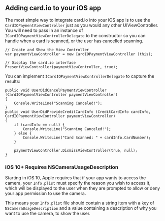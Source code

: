## Adding card.io to your iOS app

The most simple way to integrate card.io into your iOS app is to use the `CardIOPaymentViewController` just as you would any other UIViewController.  You will need to pass in an instance of `ICardIOPaymentViewControllerDelegate` to the constructor so you can handle when a card is scanned, or the user has cancelled scanning.

```
// Create and Show the View Controller
var paymentViewController = new CardIOPaymentViewController (this);

// Display the card.io interface
PresentViewController(paymentViewController, true);
```

You can implement `ICardIOPaymentViewControllerDelegate` to capture the results:

```
public void UserDidCancelPaymentViewController (CardIOPaymentViewController paymentViewController)
{
    Console.WriteLine("Scanning Canceled!");
}
public void UserDidProvideCreditCardInfo (CreditCardInfo cardInfo, CardIOPaymentViewController paymentViewController)
{
    if (cardInfo == null) {
        Console.WriteLine("Scanning Canceled!");
    } else {
        Console.WriteLine("Card Scanned: " + cardInfo.CardNumber);
    }	

    paymentViewController.DismissViewController(true, null);        
}
```

### iOS 10+ Requires NSCameraUsageDescription

Starting in iOS 10, Apple requires that if your app wants to access the camera, your `Info.plist` must specify the reason you wish to access it, which will be displayed to the user when they are prompted to allow or deny your app permission to use the camera.

This means your `Info.plist` file should contain a string item with a key of `NSCameraUsageDescription` and a value containing a description of why you want to use the camera, to show the user.

